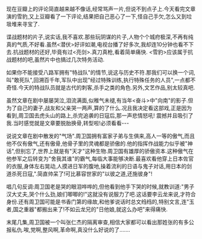 现在豆瓣上的评论简直越来越不像话,经常骂声一片,但说不到点子上.今天看完文章演的雪豹,又上豆瓣看了一下评论,结果把自己恶心了一下,怪自己手欠,怎么又到垃圾堆来寻宝了.  

谍战题材的片子,说实话,我不喜欢.那些玩阴谋的片子,人物个个城府极深,不再有纯真的气质,不好看.虽然<潜伏>好评如潮,电视台播了好多次,我却连10分钟也看不下去.抗战题材的还好,毕竟有过<亮剑>.真刀真枪,看着简单痛快. <雪豹>应该属于抗战题材的吧,虽然片中也搞过几次特务活动.  

如果你不能接受八路军拥有"特战队"的情节,说这与历史不符.那我们可以换一个词,叫"敢死队",回溯百千年,军队中出现"经过特殊训练,执行特殊任务的人员",一点都不奇怪.今天的特战队员就是古代的刺客,杀手之类的角色.另外,文艺作品,别太较真吧.  

虽然文章在剧中屡屡哭泣,泪流满面,似稚气未褪,有当年<奋斗>中"向南"的影子.但为了自己的妻子,战友和父亲哭一两声,算的了什么.况且我决定看这部戏,正是因为看到,周卫国去虎头山的路上,杀完追袭的日寇后,那一声悲情怒吼! 震撼并且吸引了我.当时感觉就是文章要脱胎换骨,转型啦!必须看看---  

说说文章在剧中散发的"气场".周卫国拥有富家子弟与生俱来,高人一等的傲气,而且他不仅有傲气,还有傲骨,他骨子里的灵魂都是骄傲的.他的指挥作战能力似乎被"神话",但别忘了,世界上就是有"天才"这种生物.周卫国有雄厚的骄傲资本.这种傲气在他参军之后转变为"舍我其谁"的霸气,每临大事能够决断.最喜欢看他穿上日本佐官的衣服,身体左右晃动,人摸进日军的腹地,操着流利的日语与鬼子对话,用日本的剑道杀死日寇,".简直帅呆了!可比慕容世家的"以彼之道,还施彼身"!  

唱几句反调:周卫国老是哭的眼泪哗哗的,但他看到他手下哭的时候,就教训道:"男子汉大丈夫,哭个什么劲,娘们唧唧的!"这就没有说服力了吧.这话要李云龙来说,才符合身份.还有周卫国可能是书香门第的缘故,和他爹说话时总文绉绉的,特别文言,连"玉者,国之重器"都搬出来了!不如云龙兄的"日他娘,就这么办吧"来得痛快.  

末尾几集,周卫国被一个叫张仁杰的隔离审查,相信大家都可以看出那姓张的有多公报私仇.唉,党啊,整风啊,革命啊,真没什么好说的了.......
